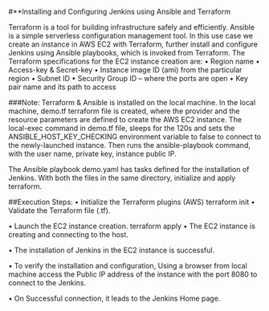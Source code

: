 #**Installing and Configuring Jenkins using Ansible and Terraform


Terraform is a tool for building infrastructure safely and efficiently. Ansible is a simple serverless configuration management tool. In this use case we create an instance in AWS EC2 with Terraform, further install and configure Jenkins using Ansible playbooks, which is invoked from Terraform.
The Terraform specifications for the EC2 instance creation are:
•	Region name
•	Access-key & Secret-key
•	Instance image ID (ami) from the particular region
•	Subnet ID
•	Security Group ID – where the ports are open
•	Key pair name and its path to access 

###Note: Terraform & Ansible is installed on the local machine.
In the local machine, demo.tf terraform file is created, where the provider and the resource parameters are defined to create the AWS EC2 instance. The local-exec command in demo.tf file, sleeps for the 120s and sets the ANSIBLE_HOST_KEY_CHECKING environment variable to false to connect to the newly-launched instance. Then runs the ansible-playbook command, with the user name, private key, instance public IP.
 
The Ansible playbook demo.yaml has tasks defined for the installation of Jenkins. With both the files in the same directory, initialize and apply terraform.
 
##Execution Steps:
•	Initialize the Terraform plugins (AWS)
terraform init
•	Validate the Terraform file (.tf).
 
•	Launch the EC2 instance creation.
terraform apply
•	The EC2 instance is creating and connecting to the host.
 
•	The installation of Jenkins in the EC2 instance is successful.
 
•	To verify the installation and configuration, Using a browser from local machine access the Public IP address of the instance with the port 8080 to connect to the Jenkins.
 
•	On Successful connection, it leads to the Jenkins Home page.  

